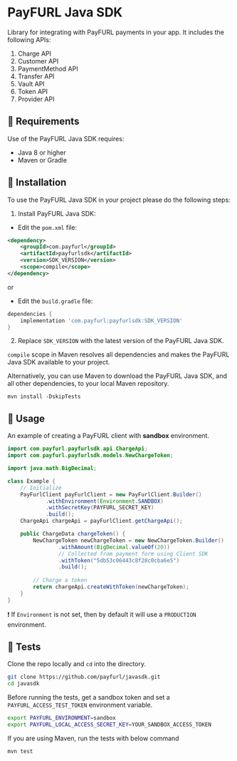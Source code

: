 # PayFURL Java SDK

Library for integrating with PayFURL payments in your app. It includes the following APIs:

1. Charge API
2. Customer API
3. PaymentMethod API
4. Transfer API
5. Vault API
6. Token API
7. Provider API

## 📄 Requirements

Use of the PayFURL Java SDK requires:

* Java 8 or higher
* Maven or Gradle

## 🧰 Installation

To use the PayFURL Java SDK in your project please do the following steps:

1. Install PayFURL Java SDK:

- Edit the `pom.xml` file:

```xml
<dependency>
    <groupId>com.payfurl</groupId>
    <artifactId>payfurlsdk</artifactId>
    <version>SDK_VERSION</version>
    <scope>compile</scope>
</dependency>
```
or 

- Edit the `build.gradle` file:

```groovy
dependencies {
    implementation 'com.payfurl:payfurlsdk:SDK_VERSION'
}
```


2. Replace `SDK_VERSION` with the latest version of the PayFURL Java SDK.

`compile` scope in Maven resolves all dependencies and makes the PayFURL Java SDK available to your project.

Alternatively, you can use Maven to download the PayFURL Java SDK, and all other dependencies, to your local Maven
repository.

```shell
mvn install -DskipTests
```

## 👷 Usage

An example of creating a PayFURL client with **sandbox** environment.

```java
import com.payfurl.payfurlsdk.api.ChargeApi;
import com.payfurl.payfurlsdk.models.NewChargeToken;

import java.math.BigDecimal;

class Example {
    // Initialize
    PayFurlClient payFurlClient = new PayFurlClient.Builder()
            .withEnvironment(Environment.SANDBOX)
            .withSecretKey(PAYFURL_SECRET_KEY)
            .build();
    ChargeApi chargeApi = payFurlClient.getChargeApi();

    public ChargeData chargeToken() {
        NewChargeToken newChargeToken = new NewChargeToken.Builder()
                .withAmount(BigDecimal.valueOf(20))
                // Collected from payment form using Client SDK
                .withToken("5db53c06443c8f28c0cba6e5")
                .build();
        
        // Charge a token
        return chargeApi.createWithToken(newChargeToken);
    }
}
```

❗ If `Environment` is not set, then by default it will use a `PRODUCTION` environment.


## 🔨 Tests

Clone the repo locally and `cd` into the directory.

```sh
git clone https://github.com/payfurl/javasdk.git
cd javasdk
```

Before running the tests, get a sandbox token and set a `PAYFURL_ACCESS_TEST_TOKEN` environment
variable.

```sh
export PAYFURL_ENVIRONMENT=sandbox
export PAYFURL_LOCAL_ACCESS_SECRET_KEY=YOUR_SANDBOX_ACCESS_TOKEN
```

If you are using Maven, run the tests with below command

```sh
mvn test
```
